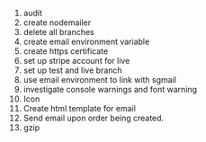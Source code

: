 1. audit
2. create nodemailer
3. delete all branches
4. create email environment variable
5. create https certificate
6. set up stripe account for live
7. set up test and live branch
8. use email environment to link with sgmail
9. investigate console warnings and font warning
10. Icon
11. Create html template for email
12. Send email upon order being created.
13. gzip